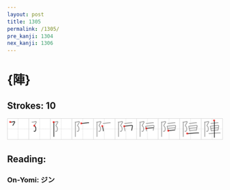 ```yaml
---
layout: post
title: 1305
permalink: /1305/
pre_kanji: 1304
nex_kanji: 1306
---
```


# {陣}

## Strokes: 10

<div class="stroke"><img src="../images/E999A3.png" /></div>

## Reading:

### On-Yomi: ジン
